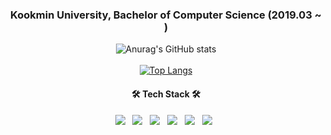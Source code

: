 <div align="center">   
  <h3>Kookmin University, Bachelor of Computer Science (2019.03 ~ )</h3>   
  
  ![Anurag's GitHub stats](https://github-readme-stats.vercel.app/api?username=Kyuhyun-Cho&show_icons=true&theme=default)
  <br></br>
  [![Top Langs](https://github-readme-stats.vercel.app/api/top-langs/?username=Kyuhyun-Cho)](https://github.com/Kyuhyun-Cho/github-readme-stats)
</div>

<h4 align="center"><b>🛠 Tech Stack 🛠</b></h4>
<p align="center">
<img src="https://img.shields.io/badge/Python-3776AB?style=flat-square&logo=Python&logoColor=white"/></a> &nbsp
<img src="https://img.shields.io/badge/C++-00599C?style=flat-square&logo=C%2B%2B&logoColor=white"/></a> &nbsp 
<img src="https://img.shields.io/badge/Java-007396?style=flat-square&logo=Java&logoColor=white"/></a> &nbsp 
<img src="https://img.shields.io/badge/HTML5-E34F26?style=flat-square&logo=HTML5&logoColor=white"/></a> &nbsp 
<img src="https://img.shields.io/badge/JavaScript-F7DF1E?style=flat-square&logo=JavaScript&logoColor=white"/></a> &nbsp
<img src="https://img.shields.io/badge/CSS3-1572B6?style=flat-square&logo=CSS3&logoColor=white"/></a> &nbsp



